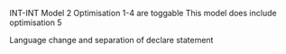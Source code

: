 INT-INT Model 2
Optimisation 1-4 are toggable
This model does include optimisation 5

Language change and separation of declare statement